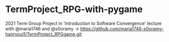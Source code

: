 # TermProject_RPG-with-pygame
2021 Term Group Project in 'Introduction to Software Convergence' lecture
with @maria1746 and @s0oramy
-> https://github.com/maria1746-s0oramy-hanryoul1/TermProject_RPGgame.git

